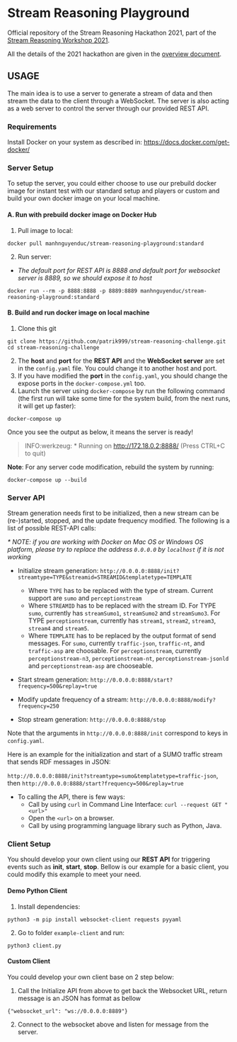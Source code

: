 # Stream Reasoning Playground

Official repository of the Stream Reasoning Hackathon 2021,
part of the [Stream Reasoning Workshop 2021](http://streamreasoning.org/events/srw2021).

All the details of the 2021 hackathon are given in the [overview document](SR_Hackaton_2021.pdf).

## USAGE

The main idea is to use a server to generate a stream of data and then stream the data to the client through a WebSocket. The server is also acting as a web server to control the server through our provided REST API.

### Requirements

Install Docker on your system as described in: https://docs.docker.com/get-docker/

### Server Setup
To setup the server, you could either choose to use our prebuild docker image for instant test with our standard setup and players or custom and build your own docker image on your local machine.

#### A. Run with prebuild docker image on Docker Hub
1. Pull image to local:
```shell
docker pull manhnguyenduc/stream-reasoning-playground:standard
```

2. Run server:
* _The default port for REST API is 8888 and default port for websocket server is 8889, so we should expose it to host_
```shell
docker run --rm -p 8888:8888 -p 8889:8889 manhnguyenduc/stream-reasoning-playground:standard
```



#### B. Build and run docker image on local machine
1. Clone this git

```shell
git clone https://github.com/patrik999/stream-reasoning-challenge.git
cd stream-reasoning-challenge
```

2. The **host** and **port** for the **REST API** and the **WebSocket server** are set in the `config.yaml` file. You could change it to another host and port.
3. If you have modified the **port** in the `config.yaml`, you should change the expose ports in the `docker-compose.yml` too.
4. Launch the server using `docker-compose` by run the following command (the first run will take some time for the system build, from the next runs, it will get up faster):

```shell
docker-compose up
```

Once you see the output as below, it means the server is ready!

> INFO:werkzeug: \* Running on http://172.18.0.2:8888/ (Press CTRL+C to quit)

**Note**: For any server code modification, rebuild the system by running:

```shell
docker-compose up --build
```

### Server API

Stream generation needs first to be initialized, then a new stream can be (re-)started, stopped, and the update frequency modified.
The following is a list of possible REST-API calls:

_* NOTE: if you are working with Docker on Mac OS or Windows OS platform, please try to replace the address `0.0.0.0` by `localhost` if it is not working_

-   Initialize stream generation: `http://0.0.0.0:8888/init?streamtype=TYPE&streamid=STREAMID&templatetype=TEMPLATE`

    -   Where `TYPE` has to be replaced with the type of stream. Current support are `sumo` and `perceptionstream`
    -   Where `STREAMID` has to be replaced with the stream ID. For TYPE `sumo`, currently has `streamSumo1`, `streamSumo2` and `streamSumo3`. For TYPE `perceptionstream`, currently has `stream1`, `stream2`, `stream3`, `stream4` and `stream5`.
    -   Where `TEMPLATE` has to be replaced by the output format of send messages. For `sumo`, currently `traffic-json`, `traffic-nt`,
        and `traffic-asp` are choosable. For `perceptionstream`, currently `perceptionstream-n3`, `perceptionstream-nt`, `perceptionstream-jsonld` and `perceptionstream-asp` are chooseable.

-   Start stream generation: `http://0.0.0.0:8888/start?frequency=500&replay=true`

-   Modify update frequency of a stream: `http://0.0.0.0:8888/modify?frequency=250`

-   Stop stream generation: `http://0.0.0.0:8888/stop`

Note that the arguments in `http://0.0.0.0:8888/init` correspond to keys in `config.yaml`.

Here is an example for the initialization and start of a SUMO traffic stream that sends RDF messages in JSON:

`http://0.0.0.0:8888/init?streamtype=sumo&templatetype=traffic-json`, then
`http://0.0.0.0:8888/start?frequency=500&replay=true`

-   To calling the API, there is few ways:
    -   Call by using `curl` in Command Line Interface: `curl --request GET "<url>"`
    -   Open the `<url>` on a browser.
    -   Call by using programming language library such as Python, Java.

### Client Setup

You should develop your own client using our **REST API** for triggering events such as **init**, **start**, **stop**. Bellow is our example for a basic client, you could modify this example to meet your need.

#### Demo Python Client

1. Install dependencies:

```shell
python3 -m pip install websocket-client requests pyyaml
```

2. Go to folder `example-client` and run:

```shell
python3 client.py
```

#### Custom Client

You could develop your own client base on 2 step below:

1. Call the Initialize API from above to get back the Websocket URL, return message is an JSON has format as bellow

```
{"websocket_url": "ws://0.0.0.0:8889"}
```

2. Connect to the websocket above and listen for message from the server.
